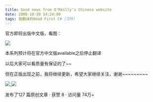```yaml
---
title: Good news from O'Reilly's Chinese website
date: 2008-10-30 14:24:00
tags: 我翻译的Head First C#（习作）
---
```

官方即将出版中文版，看图：

![](https://p-blog.csdn.net/images/p_blog_csdn_net/cuipengfei1/EntryImages/20081030/%E6%88%AA%E5%9B%BE06.jpg)

本系列预计将在官方中文版available之后停止翻译

以后大家可以看质量有保证的了~~

但在正版出现之前，我将继续更新，希望大家继续关注，谢谢~~~~~~~~~



[ ![](https://profile.csdnimg.cn/5/2/5/3_cuipengfei1)
![](https://g.csdnimg.cn/static/user-reg-year/1x/11.png)
](https://blog.csdn.net/cuipengfei1)



发布了127 篇原创文章  ·  获赞 8  ·  访问量 74万+

